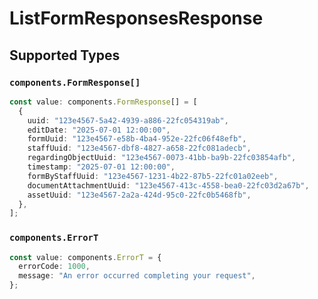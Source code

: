 # ListFormResponsesResponse


## Supported Types

### `components.FormResponse[]`

```typescript
const value: components.FormResponse[] = [
  {
    uuid: "123e4567-5a42-4939-a886-22fc054319ab",
    editDate: "2025-07-01 12:00:00",
    formUuid: "123e4567-e58b-4ba4-952e-22fc06f48efb",
    staffUuid: "123e4567-dbf8-4827-a658-22fc081adecb",
    regardingObjectUuid: "123e4567-0073-41bb-ba9b-22fc03854afb",
    timestamp: "2025-07-01 12:00:00",
    formByStaffUuid: "123e4567-1231-4b22-87b5-22fc01a02eeb",
    documentAttachmentUuid: "123e4567-413c-4558-bea0-22fc03d2a67b",
    assetUuid: "123e4567-2a2a-424d-95c0-22fc0b5468fb",
  },
];
```

### `components.ErrorT`

```typescript
const value: components.ErrorT = {
  errorCode: 1000,
  message: "An error occurred completing your request",
};
```


